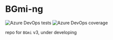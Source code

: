 # BGmi-ng

![Azure DevOps tests](https://img.shields.io/azure-devops/tests/BGmi/BGmi-NG/2/master?logo=azure-pipelines)
![Azure DevOps coverage](https://img.shields.io/azure-devops/coverage/BGmi/BGmi-NG/2/master)

repo for `BGmi` v3, under developing
